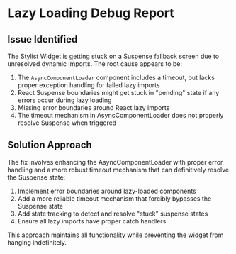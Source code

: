 # Lazy Loading Debug Report

## Issue Identified
The Stylist Widget is getting stuck on a Suspense fallback screen due to unresolved dynamic imports. The root cause appears to be:

1. The `AsyncComponentLoader` component includes a timeout, but lacks proper exception handling for failed lazy imports
2. React Suspense boundaries might get stuck in "pending" state if any errors occur during lazy loading
3. Missing error boundaries around React.lazy imports
4. The timeout mechanism in AsyncComponentLoader does not properly resolve Suspense when triggered

## Solution Approach
The fix involves enhancing the AsyncComponentLoader with proper error handling and a more robust timeout mechanism that can definitively resolve the Suspense state:

1. Implement error boundaries around lazy-loaded components
2. Add a more reliable timeout mechanism that forcibly bypasses the Suspense state
3. Add state tracking to detect and resolve "stuck" suspense states
4. Ensure all lazy imports have proper catch handlers

This approach maintains all functionality while preventing the widget from hanging indefinitely.